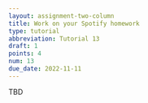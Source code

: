 ```yaml
---
layout: assignment-two-column
title: Work on your Spotify homework
type: tutorial
abbreviation: Tutorial 13
draft: 1
points: 4
num: 13
due_date: 2022-11-11
---
```

TBD